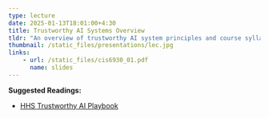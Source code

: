 ```yaml
---
type: lecture
date: 2025-01-13T18:01:00+4:30
title: Trustworthy AI Systems Overview
tldr: "An overview of trustworthy AI system principles and course syllabus."
thumbnail: /static_files/presentations/lec.jpg
links:
    - url: /static_files/cis6930_01.pdf
      name: slides
---
```

**Suggested Readings:**
- [HHS Trustworthy AI Playbook](https://guangjing.wang/CIS6930/static_files/hhs-trustworthy-ai-playbook.pdf)
